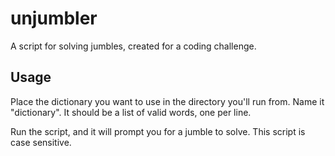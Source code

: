 unjumbler
=========

A script for solving jumbles, created for a coding challenge.

Usage
--------

Place the dictionary you want to use in the directory you'll run from. Name it "dictionary". It should be a list of valid words, one per line.

Run the script, and it will prompt you for a jumble to solve. This script is case sensitive.